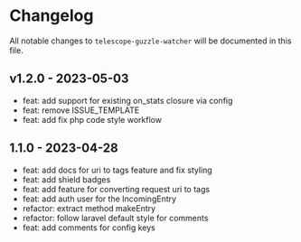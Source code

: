 # Changelog

All notable changes to `telescope-guzzle-watcher` will be documented in this file.

## v1.2.0 - 2023-05-03

- feat: add support for existing on_stats closure via config
- feat: remove ISSUE_TEMPLATE
- feat: add fix php code style workflow

## 1.1.0 - 2023-04-28

- feat: add docs for uri to tags feature and fix styling
- feat: add shield badges
- feat: add feature for converting request uri to tags
- feat: add auth user for the IncomingEntry
- refactor: extract method makeEntry
- refactor: follow laravel default style for comments
- feat: add comments for config keys
